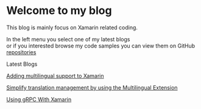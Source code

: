 # Welcome to my blog

This blog is mainly focus on Xamarin related coding.

In the left menu you select one of my latest blogs  
or if you interested browse my code samples you can view them on GitHub [repositories](https://github.com/JoacimWall?tab=repositories)

Latest Blogs  

[Adding multilingual support to Xamarin](https://joacimwall.github.io/#multilingual_support/)

[Simplify translation management by using the Multilingual Extension](https://joacimwall.github.io/#multilingual_extension/)  

[Using gRPC With Xamarin](https://joacimwall.github.io/#grpc_in_xamarin/)  
